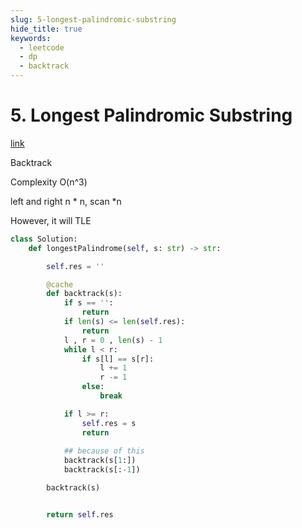 ```yaml
---
slug: 5-longest-palindromic-substring
hide_title: true
keywords:
  - leetcode
  - dp
  - backtrack
---
```


# 5. Longest Palindromic Substring


[link](https://leetcode.com/problems/longest-palindromic-substring/description/)


Backtrack

Complexity O(n^3)

left and right n * n, scan *n

However, it will TLE

```python
class Solution:
    def longestPalindrome(self, s: str) -> str:

        self.res = ''

        @cache
        def backtrack(s):
            if s == '':
                return
            if len(s) <= len(self.res):
                return
            l , r = 0 , len(s) - 1
            while l < r:
                if s[l] == s[r]:
                    l += 1
                    r -= 1
                else:
                    break

            if l >= r:
                self.res = s
                return
            
            ## because of this
            backtrack(s[1:])
            backtrack(s[:-1])

        backtrack(s)


        return self.res
```